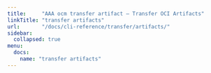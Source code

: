 ```yaml
---
title:     "AAA ocm transfer artifact — Transfer OCI Artifacts"
linkTitle: "transfer artifacts"
url:       "/docs/cli-reference/transfer/artifacts/"
sidebar:
  collapsed: true
menu:
  docs:
    name: "transfer artifacts"
---
```


